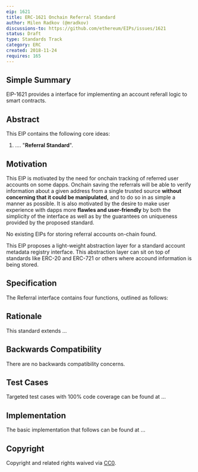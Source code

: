 ```yaml
---
eip: 1621
title: ERC-1621 Onchain Referral Standard
author: Milen Radkov (@mradkov)
discussions-to: https://github.com/ethereum/EIPs/issues/1621
status: Draft
type: Standards Track
category: ERC
created: 2018-11-24
requires: 165
---
```



## Simple Summary
<!--"If you can't explain it simply, you don't understand it well enough." Provide a simplified and layman-accessible explanation of the EIP.-->
EIP-1621 provides a interface for implementing an account referall logic to smart contracts.

## Abstract
<!--A short (~200 word) description of the technical issue being addressed.-->
This EIP contains the following core ideas:
1. .... "**Referral Standard**".

## Motivation
<!--The motivation is critical for EIPs that want to change the Ethereum protocol. It should clearly explain why the existing protocol specification is inadequate to address the problem that the EIP solves. EIP submissions without sufficient motivation may be rejected outright.-->
This EIP is motivated by the need for onchain tracking of referred user accounts on some dapps. Onchain saving the referrals will be able to verify information about a given address from a single trusted source **without concerning that it could be manipulated**, and to do so in as simple a manner as possible. It is also motivated by the desire to make user experience with dapps more **flawles and user-friendly** by both the simplicity of the interface as well as by the guarantees on uniqueness provided by the proposed standard.

No existing EIPs for storing referral accounts on-chain found.

This EIP proposes a light-weight abstraction layer for a standard account metadata registry interface. This abstraction layer can sit on top of standards like ERC-20 and ERC-721 or others where accound information is being stored.

## Specification
<!--The technical specification should describe the syntax and semantics of any new feature. The specification should be detailed enough to allow competing, interoperable implementations for any of the current Ethereum platforms (go-ethereum, parity, cpp-ethereum, ethereumj, ethereumjs, and [others](https://github.com/ethereum/wiki/wiki/Clients)).-->
The Referral interface contains four functions, outlined as follows:

## Rationale
<!--The rationale fleshes out the specification by describing what motivated the design and why particular design decisions were made. It should describe alternate designs that were considered and related work, e.g. how the feature is supported in other languages. The rationale may also provide evidence of consensus within the community, and should discuss important objections or concerns raised during discussion.-->
This standard extends ...

## Backwards Compatibility
<!--All EIPs that introduce backwards incompatibilities must include a section describing these incompatibilities and their severity. The EIP must explain how the author proposes to deal with these incompatibilities. EIP submissions without a sufficient backwards compatibility treatise may be rejected outright.-->
There are no backwards compatibility concerns.

## Test Cases
<!--Test cases for an implementation are mandatory for EIPs that are affecting consensus changes. Other EIPs can choose to include links to test cases if applicable.-->
Targeted test cases with 100% code coverage can be found at ...

## Implementation
<!--The implementations must be completed before any EIP is given status "Final", but it need not be completed before the EIP is accepted. While there is merit to the approach of reaching consensus on the specification and rationale before writing code, the principle of "rough consensus and running code" is still useful when it comes to resolving many discussions of API details.-->
The basic implementation that follows can be found at ...

## Copyright
Copyright and related rights waived via [CC0](https://creativecommons.org/publicdomain/zero/1.0/).
